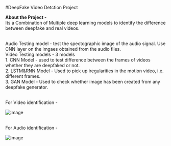 #DeepFake Video Detction Project

**About the Project -**
<br/>
Its a Combination of Multiple deep learning models to identify the difference between deepfake and real videos. <br/><br/>

Audio Testing model - test the spectographic image of the audio signal. Use CNN layer on the imgaes obtained from the audio files. <br/>
Video Testing models - 3 models <br/>
                        <tr/><tr/>1. CNN Model - used to test difference between the frames of videos whether they are deepfaked or not.<br/>
                        <tr/><tr/>2. LSTM&RNN Model - Used to pick up iregularities in the motion video, i.e. different frames.<br/>
                        <tr/><tr/>3. GAN Model - Used to check whether image has been created from any deepfake generator.<br/>


<br/>
For Video identification - <br/>

![image](https://github.com/user-attachments/assets/7b98519c-3c7c-4b7c-93b8-1acc138effa4)

<br/>
For Audio identification - <br/>

![image](https://github.com/user-attachments/assets/9d82f5c2-cbe8-4328-af43-5a51037c6ef1)

